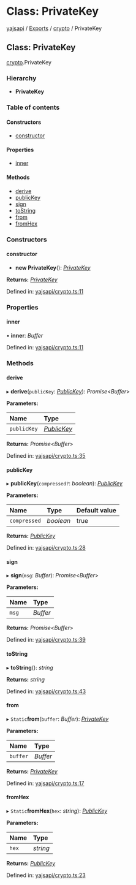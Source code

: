 # Class: PrivateKey

[yajsapi](../yajsapi.md) / [Exports](../modules/) / [crypto](../modules/crypto.md) / PrivateKey

## Class: PrivateKey

[crypto](../modules/crypto.md).PrivateKey

### Hierarchy

* **PrivateKey**

### Table of contents

#### Constructors

* [constructor](crypto.privatekey.md#constructor)

#### Properties

* [inner](crypto.privatekey.md#inner)

#### Methods

* [derive](crypto.privatekey.md#derive)
* [publicKey](crypto.privatekey.md#publickey)
* [sign](crypto.privatekey.md#sign)
* [toString](crypto.privatekey.md#tostring)
* [from](crypto.privatekey.md#from)
* [fromHex](crypto.privatekey.md#fromhex)

### Constructors

#### constructor

+ **new PrivateKey**\(\): [_PrivateKey_](crypto.privatekey.md)

**Returns:** [_PrivateKey_](crypto.privatekey.md)

Defined in: [yajsapi/crypto.ts:11](https://github.com/golemfactory/yajsapi/blob/289a25a/yajsapi/crypto.ts#L11)

### Properties

#### inner

• **inner**: _Buffer_

Defined in: [yajsapi/crypto.ts:11](https://github.com/golemfactory/yajsapi/blob/289a25a/yajsapi/crypto.ts#L11)

### Methods

#### derive

▸ **derive**\(`publicKey`: [_PublicKey_](crypto.publickey.md)\): _Promise_&lt;_Buffer_&gt;

**Parameters:**

| Name | Type |
| :--- | :--- |
| `publicKey` | [_PublicKey_](crypto.publickey.md) |

**Returns:** _Promise_&lt;_Buffer_&gt;

Defined in: [yajsapi/crypto.ts:35](https://github.com/golemfactory/yajsapi/blob/289a25a/yajsapi/crypto.ts#L35)

#### publicKey

▸ **publicKey**\(`compressed?`: _boolean_\): [_PublicKey_](crypto.publickey.md)

**Parameters:**

| Name | Type | Default value |
| :--- | :--- | :--- |
| `compressed` | _boolean_ | true |

**Returns:** [_PublicKey_](crypto.publickey.md)

Defined in: [yajsapi/crypto.ts:28](https://github.com/golemfactory/yajsapi/blob/289a25a/yajsapi/crypto.ts#L28)

#### sign

▸ **sign**\(`msg`: _Buffer_\): _Promise_&lt;_Buffer_&gt;

**Parameters:**

| Name | Type |
| :--- | :--- |
| `msg` | _Buffer_ |

**Returns:** _Promise_&lt;_Buffer_&gt;

Defined in: [yajsapi/crypto.ts:39](https://github.com/golemfactory/yajsapi/blob/289a25a/yajsapi/crypto.ts#L39)

#### toString

▸ **toString**\(\): _string_

**Returns:** _string_

Defined in: [yajsapi/crypto.ts:43](https://github.com/golemfactory/yajsapi/blob/289a25a/yajsapi/crypto.ts#L43)

#### from

▸ `Static`**from**\(`buffer`: _Buffer_\): [_PrivateKey_](crypto.privatekey.md)

**Parameters:**

| Name | Type |
| :--- | :--- |
| `buffer` | _Buffer_ |

**Returns:** [_PrivateKey_](crypto.privatekey.md)

Defined in: [yajsapi/crypto.ts:17](https://github.com/golemfactory/yajsapi/blob/289a25a/yajsapi/crypto.ts#L17)

#### fromHex

▸ `Static`**fromHex**\(`hex`: _string_\): [_PublicKey_](crypto.publickey.md)

**Parameters:**

| Name | Type |
| :--- | :--- |
| `hex` | _string_ |

**Returns:** [_PublicKey_](crypto.publickey.md)

Defined in: [yajsapi/crypto.ts:23](https://github.com/golemfactory/yajsapi/blob/289a25a/yajsapi/crypto.ts#L23)


